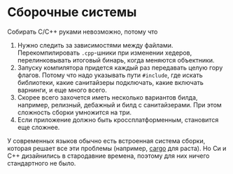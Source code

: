# Сборочные системы

Собирать С/C++ руками невозможно, потому что
1. Нужно следить за зависимостями между файлами. Перекомпилировать `.cpp`-шники
   при изменении хедеров, перелинковывать итоговый бинарь, когда меняются
   объектники.
1. Запуску компилятора придется каждый раз передавать целую гору флагов. Потому
   что надо указывать пути `#include`, где искать библиотеки, какие санитайзеры
   подключать, какие включать варнинги, и еще много всего.
1. Скорее всего захочется иметь несколько вариантов билда, например, релизный,
   дебажный и билд с санитайзерами. При этом сложность сборки умножится на три.
1. Если приложение должно быть кроссплатформенным, становится еще сложнее.

У современных языков обычно есть встроенная система сборки, которая решает все
эти проблемы (например, [cargo](https://doc.rust-lang.org/cargo/) для раста). Но
Си и С++ дизайнились в стародавние времена, поэтому для них ничего стандартного
не было.
 